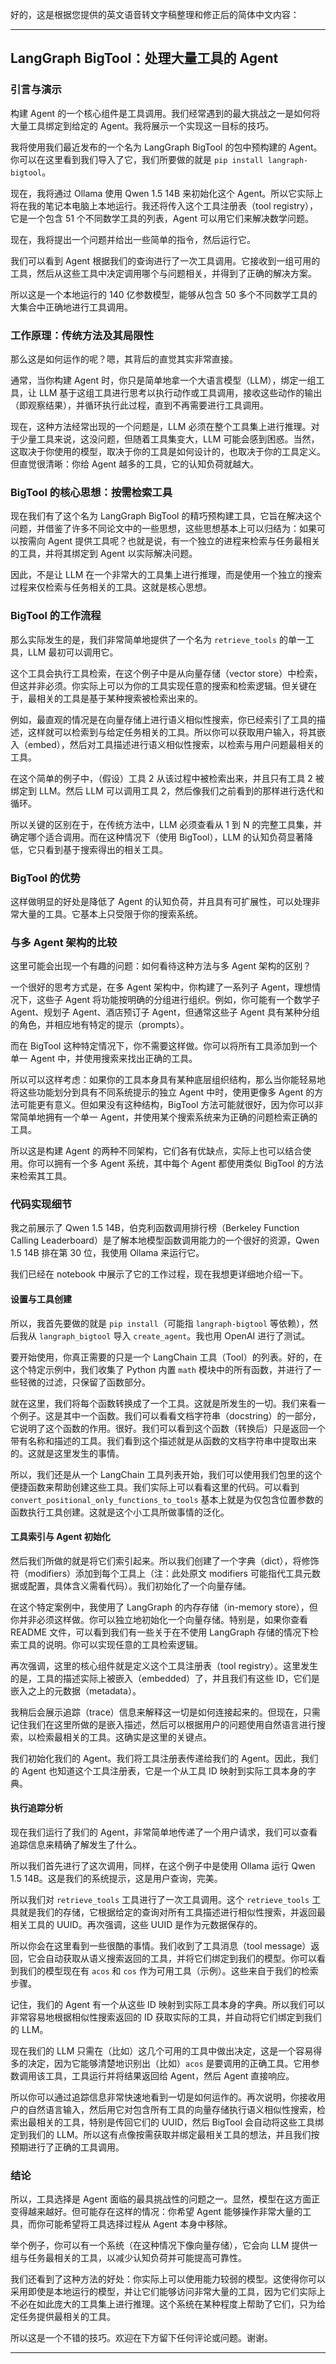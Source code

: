 好的，这是根据您提供的英文语音转文字稿整理和修正后的简体中文内容：

---

## LangGraph BigTool：处理大量工具的 Agent

### 引言与演示

构建 Agent 的一个核心组件是工具调用。我们经常遇到的最大挑战之一是如何将大量工具绑定到给定的 Agent。我将展示一个实现这一目标的技巧。

我将使用我们最近发布的一个名为 LangGraph BigTool 的包中预构建的 Agent。你可以在这里看到我们导入了它，我们所要做的就是 `pip install langraph-bigtool`。

现在，我将通过 Ollama 使用 Qwen 1.5 14B 来初始化这个 Agent。所以它实际上将在我的笔记本电脑上本地运行。我还将传入这个工具注册表（tool registry），它是一个包含 51 个不同数学工具的列表，Agent 可以用它们来解决数学问题。

现在，我将提出一个问题并给出一些简单的指令，然后运行它。

我们可以看到 Agent 根据我们的查询进行了一次工具调用。它接收到一组可用的工具，然后从这些工具中决定调用哪个与问题相关，并得到了正确的解决方案。

所以这是一个本地运行的 140 亿参数模型，能够从包含 50 多个不同数学工具的大集合中正确地进行工具调用。

### 工作原理：传统方法及其局限性

那么这是如何运作的呢？嗯，其背后的直觉其实非常直接。

通常，当你构建 Agent 时，你只是简单地拿一个大语言模型（LLM），绑定一组工具，让 LLM 基于这组工具进行思考以执行动作或工具调用，接收这些动作的输出（即观察结果），并循环执行此过程，直到不再需要进行工具调用。

现在，这种方法经常出现的一个问题是，LLM 必须在整个工具集上进行推理。对于少量工具来说，这没问题，但随着工具集变大，LLM 可能会感到困惑。当然，这取决于你使用的模型，取决于你的工具是如何设计的，也取决于你的工具定义。但直觉很清晰：你给 Agent 越多的工具，它的认知负荷就越大。

### BigTool 的核心思想：按需检索工具

现在我们有了这个名为 LangGraph BigTool 的精巧预构建工具，它旨在解决这个问题，并借鉴了许多不同论文中的一些思想，这些思想基本上可以归结为：如果可以按需向 Agent 提供工具呢？也就是说，有一个独立的进程来检索与任务最相关的工具，并将其绑定到 Agent 以实际解决问题。

因此，不是让 LLM 在一个非常大的工具集上进行推理，而是使用一个独立的搜索过程来仅检索与任务相关的工具。这就是核心思想。

### BigTool 的工作流程

那么实际发生的是，我们非常简单地提供了一个名为 `retrieve_tools` 的单一工具，LLM 最初可以调用它。

这个工具会执行工具检索，在这个例子中是从向量存储（vector store）中检索，但这并非必须。你实际上可以为你的工具实现任意的搜索和检索逻辑。但关键在于，最相关的工具是基于某种搜索被检索出来的。

例如，最直观的情况是在向量存储上进行语义相似性搜索，你已经索引了工具的描述，这样就可以检索到与给定任务相关的工具。所以你可以获取用户输入，将其嵌入（embed），然后对工具描述进行语义相似性搜索，以检索与用户问题最相关的工具。

在这个简单的例子中，（假设）工具 2 从该过程中被检索出来，并且只有工具 2 被绑定到 LLM。然后 LLM 可以调用工具 2，然后像我们之前看到的那样进行迭代和循环。

所以关键的区别在于，在传统方法中，LLM 必须查看从 1 到 N 的完整工具集，并确定哪个适合调用。而在这种情况下（使用 BigTool），LLM 的认知负荷显著降低，它只看到基于搜索得出的相关工具。

### BigTool 的优势

这样做明显的好处是降低了 Agent 的认知负荷，并且具有可扩展性，可以处理非常大量的工具。它基本上只受限于你的搜索系统。

### 与多 Agent 架构的比较

这里可能会出现一个有趣的问题：如何看待这种方法与多 Agent 架构的区别？

一个很好的思考方式是，在多 Agent 架构中，你构建了一系列子 Agent，理想情况下，这些子 Agent 将功能按明确的分组进行组织。例如，你可能有一个数学子 Agent、规划子 Agent、酒店预订子 Agent，但通常这些子 Agent 具有某种分组的角色，并相应地有特定的提示（prompts）。

而在 BigTool 这种特定情况下，你不需要这样做。你可以将所有工具添加到一个单一 Agent 中，并使用搜索来找出正确的工具。

所以可以这样考虑：如果你的工具本身具有某种底层组织结构，那么当你能轻易地将这些功能划分到具有不同系统提示的独立 Agent 中时，使用更像多 Agent 的方法可能更有意义。但如果没有这种结构，BigTool 方法可能就很好，因为你可以非常简单地拥有一个单一 Agent，并使用某个搜索系统来为正确的问题检索正确的工具。

所以这是构建 Agent 的两种不同架构，它们各有优缺点，实际上也可以结合使用。你可以拥有一个多 Agent 系统，其中每个 Agent 都使用类似 BigTool 的方法来检索其工具。

### 代码实现细节

我之前展示了 Qwen 1.5 14B，伯克利函数调用排行榜（Berkeley Function Calling Leaderboard）是了解本地模型函数调用能力的一个很好的资源，Qwen 1.5 14B 排在第 30 位，我使用 Ollama 来运行它。

我们已经在 notebook 中展示了它的工作过程，现在我想更详细地介绍一下。

#### 设置与工具创建

所以，我首先要做的就是 `pip install`（可能指 `langraph-bigtool` 等依赖），然后我从 `langraph_bigtool` 导入 `create_agent`。我也用 OpenAI 进行了测试。

要开始使用，你真正需要的只是一个 LangChain 工具（Tool）的列表。好的，在这个特定示例中，我们收集了 Python 内置 `math` 模块中的所有函数，并进行了一些轻微的过滤，只保留了函数部分。

就在这里，我们将每个函数转换成了一个工具。这就是所发生的一切。我们来看一个例子。这是其中一个函数。我们可以看看文档字符串（docstring）的一部分，它说明了这个函数的作用。很好。我们可以看到这个函数（转换后）只是返回一个带有名称和描述的工具。我们看到这个描述就是从函数的文档字符串中提取出来的。这就是这里发生的事情。

所以，我们还是从一个 LangChain 工具列表开始，我们可以使用我们包里的这个便捷函数来帮助创建这些工具。我们实际上可以看看这里的代码。可以看到 `convert_positional_only_functions_to_tools` 基本上就是为仅包含位置参数的函数执行工具创建。这就是这个小工具所做事情的泛化。

#### 工具索引与 Agent 初始化

然后我们所做的就是将它们索引起来。所以我们创建了一个字典（dict），将修饰符（modifiers）添加到每个工具上（注：此处原文 modifiers 可能指代工具元数据或配置，具体含义需看代码）。我们初始化了一个向量存储。

在这个特定案例中，我使用了 LangGraph 的内存存储（in-memory store），但你并非必须这样做。你可以独立地初始化一个向量存储。特别是，如果你查看 README 文件，可以看到我们有一些关于在不使用 LangGraph 存储的情况下检索工具的说明。你可以实现任意的工具检索逻辑。

再次强调，这里的核心组件就是定义这个工具注册表（tool registry）。这里发生的是，工具的描述实际上被嵌入（embedded）了，并且我们有这些 ID，它们是嵌入之上的元数据（metadata）。

我稍后会展示追踪（trace）信息来解释这一切是如何连接起来的。但现在，只需记住我们在这里所做的是嵌入描述，然后可以根据用户的问题使用自然语言进行搜索，以检索最相关的工具。这确实是这里的关键点。

我们初始化我们的 Agent。我们将工具注册表传递给我们的 Agent。因此，我们的 Agent 也知道这个工具注册表，它是一个从工具 ID 映射到实际工具本身的字典。

#### 执行追踪分析

现在我们运行了我们的 Agent，非常简单地传递了一个用户请求，我们可以查看追踪信息来精确了解发生了什么。

所以我们首先进行了这次调用，同样，在这个例子中是使用 Ollama 运行 Qwen 1.5 14B。这是我们的系统提示，这是用户查询，完美。

所以我们对 `retrieve_tools` 工具进行了一次工具调用。这个 `retrieve_tools` 工具就是我们的存储，它根据给定的查询对所有工具描述进行相似性搜索，并返回最相关工具的 UUID。再次强调，这些 UUID 是作为元数据保存的。

所以你会在这里看到一些很酷的事情。我们收到了工具消息（tool message）返回，它会自动获取从语义搜索返回的工具，并将它们绑定到我们的模型。你可以看到我们的模型现在有 `acos` 和 `cos` 作为可用工具（示例）。这些来自于我们的检索步骤。

记住，我们的 Agent 有一个从这些 ID 映射到实际工具本身的字典。所以我们可以非常容易地根据相似性搜索返回的 ID 获取实际的工具，并自动将它们绑定到我们的 LLM。

现在我们的 LLM 只需在（比如）这几个可用的工具中做出决定，这是一个容易得多的决定，因为它能够清楚地识别出（比如）`acos` 是要调用的正确工具。它用参数调用该工具，工具运行并将结果返回给 Agent，然后 Agent 直接响应。

所以你可以通过追踪信息非常快速地看到一切是如何运作的。再次说明，你接收用户的自然语言输入，然后用它对包含所有工具的向量存储执行语义相似性搜索，检索出最相关的工具，特别是传回它们的 UUID，然后 BigTool 会自动将这些工具绑定到我们的 LLM。所以这有点像按需获取并绑定最相关工具的想法，并且我们按预期进行了正确的工具调用。

### 结论

所以，工具选择是 Agent 面临的最具挑战性的问题之一。显然，模型在这方面正变得越来越好。但可能存在这样的情况：你希望 Agent 能够操作非常大量的工具，而你可能希望将工具选择过程从 Agent 本身中移除。

举个例子，你可以有一个系统（在这种情况下像向量存储），它会向 LLM 提供一组与任务最相关的工具，以减少认知负荷并可能提高可靠性。

我们还看到了这种方法的好处：你实际上可以使用能力较弱的模型。这使得你可以采用即使是本地运行的模型，并让它们能够访问非常大量的工具，因为它们实际上不必在如此庞大的工具集上进行推理。这个系统在某种程度上帮助了它们，只为给定任务提供最相关的工具。

所以这是一个不错的技巧。欢迎在下方留下任何评论或问题。谢谢。

---
